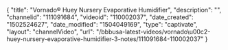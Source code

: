{
    "title": "Vornado&reg; Huey Nursery Evaporative Humidifier",
    "description": "",
    "channelid": "111091684",
    "videoid": "110002037",
    "date_created": "1502524627",
    "date_modified": "1504049169",
    "type": "captivate",
    "layout": "channelVideo",
    "url": "\/bbbusa-latest-videos\/vornado\u00c2-huey-nursery-evaporative-humidifier-3-notes\/111091684-110002037"
}